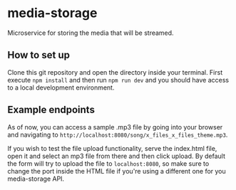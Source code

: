 # media-storage
Microservice for storing the media that will be streamed.

## How to set up

Clone this git repository and open the directory inside your terminal.
First execute `npm install` and then run `npm run dev` and you should have
access to a local development environment.

## Example endpoints

As of now, you can access a sample .mp3 file by going into your browser
and navigating to `http://localhost:8080/song/x_files_x_files_theme.mp3`.

If you wish to test the file upload functionality, serve the index.html file,
open it and select an mp3 file from there and then click upload. By default the
form will try to upload the file to `localhost:8080`, so make sure to change the
port inside the HTML file if you're using a different one for you media-storage API.
